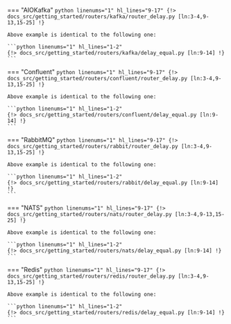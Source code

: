 === "AIOKafka"
    ```python linenums="1" hl_lines="9-17"
    {!> docs_src/getting_started/routers/kafka/router_delay.py [ln:3-4,9-13,15-25] !}
    ```

    Above example is identical to the following one:

    ```python linenums="1" hl_lines="1-2"
    {!> docs_src/getting_started/routers/kafka/delay_equal.py [ln:9-14] !}
    ```

=== "Confluent"
    ```python linenums="1" hl_lines="9-17"
    {!> docs_src/getting_started/routers/confluent/router_delay.py [ln:3-4,9-13,15-25] !}
    ```

    Above example is identical to the following one:

    ```python linenums="1" hl_lines="1-2"
    {!> docs_src/getting_started/routers/confluent/delay_equal.py [ln:9-14] !}
    ```

=== "RabbitMQ"
    ```python linenums="1" hl_lines="9-17"
    {!> docs_src/getting_started/routers/rabbit/router_delay.py [ln:3-4,9-13,15-25] !}
    ```

    Above example is identical to the following one:

    ```python linenums="1" hl_lines="1-2"
    {!> docs_src/getting_started/routers/rabbit/delay_equal.py [ln:9-14] !}
    ```

=== "NATS"
    ```python linenums="1" hl_lines="9-17"
    {!> docs_src/getting_started/routers/nats/router_delay.py [ln:3-4,9-13,15-25] !}
    ```

    Above example is identical to the following one:

    ```python linenums="1" hl_lines="1-2"
    {!> docs_src/getting_started/routers/nats/delay_equal.py [ln:9-14] !}
    ```

=== "Redis"
    ```python linenums="1" hl_lines="9-17"
    {!> docs_src/getting_started/routers/redis/router_delay.py [ln:3-4,9-13,15-25] !}
    ```

    Above example is identical to the following one:

    ```python linenums="1" hl_lines="1-2"
    {!> docs_src/getting_started/routers/redis/delay_equal.py [ln:9-14] !}
    ```
